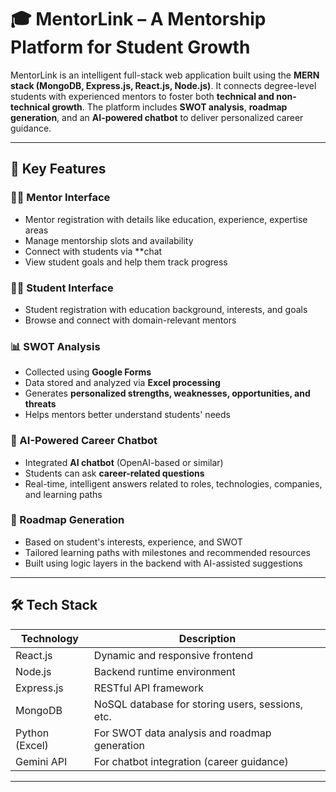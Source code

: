 # 🎓 MentorLink – A Mentorship Platform for Student Growth

MentorLink is an intelligent full-stack web application built using the **MERN stack (MongoDB, Express.js, React.js, Node.js)**. It connects degree-level students with experienced mentors to foster both **technical and non-technical growth**. The platform includes **SWOT analysis**, **roadmap generation**, and an **AI-powered chatbot** to deliver personalized career guidance.

---

## 🚀 Key Features

### 👨‍🏫 Mentor Interface
- Mentor registration with details like education, experience, expertise areas
- Manage mentorship slots and availability
- Connect with students via **chat 
- View student goals and help them track progress

### 🧑‍🎓 Student Interface
- Student registration with education background, interests, and goals
- Browse and connect with domain-relevant mentors
  

### 📊 SWOT Analysis
- Collected using **Google Forms**
- Data stored and analyzed via **Excel processing**
- Generates **personalized strengths, weaknesses, opportunities, and threats**
- Helps mentors better understand students' needs

### 🤖 AI-Powered Career Chatbot
- Integrated **AI chatbot** (OpenAI-based or similar)
- Students can ask **career-related questions**
- Real-time, intelligent answers related to roles, technologies, companies, and learning paths

### 🎯 Roadmap Generation
- Based on student's interests, experience, and SWOT
- Tailored learning paths with milestones and recommended resources
- Built using logic layers in the backend with AI-assisted suggestions


---

## 🛠️ Tech Stack

| Technology      | Description                            |
|-----------------|----------------------------------------|
| React.js        | Dynamic and responsive frontend        |
| Node.js         | Backend runtime environment            |
| Express.js      | RESTful API framework                  |
| MongoDB         | NoSQL database for storing users, sessions, etc. | |
| Python (Excel)  | For SWOT data analysis and roadmap generation |
| Gemini API      | For chatbot integration (career guidance) |

---
